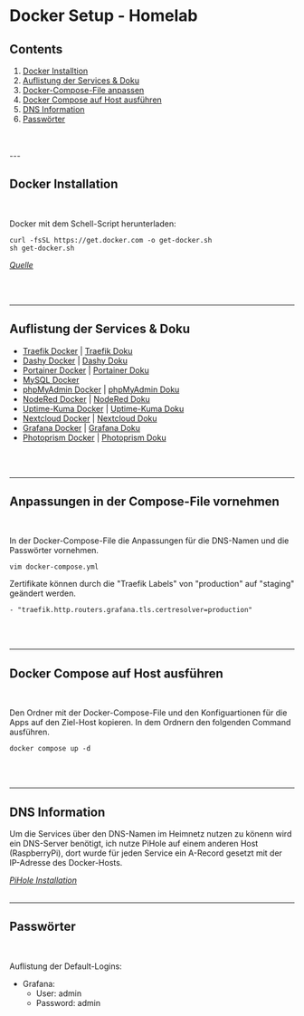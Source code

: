 # Docker Setup - Homelab

## Contents

1. [Docker Installtion](#Docker-Installation)
2. [Auflistung der Services & Doku](#Auflistung-der-Services-&-Doku)
3. [Docker-Compose-File anpassen](#anpassungen-in-der-compose-file-vornehmen)
4. [Docker Compose auf Host ausführen](#Docker-Compose-auf-Host-ausführen)
5. [DNS Information](#DNS-Information)
6. [Passwörter](#Passwörter)
<br>
<br>
---

## Docker Installation

<br>

Docker mit dem Schell-Script herunterladen:

````
curl -fsSL https://get.docker.com -o get-docker.sh
sh get-docker.sh
````

*[Quelle](https://github.com/docker/docker-install)*

<br>
<br>

---

## Auflistung der Services & Doku

* [Traefik Docker](https://hub.docker.com/_/traefik) | [Traefik Doku](https://doc.traefik.io/traefik/)
* [Dashy Docker](https://hub.docker.com/r/lissy93/dashy) | [Dashy Doku](https://github.com/Lissy93/dashy)
* [Portainer Docker](https://hub.docker.com/r/portainer/portainer) | [Portainer Doku](https://www.portainer.io/)
* [MySQL Docker](https://hub.docker.com/_/mysql)
* [phpMyAdmin Docker](https://hub.docker.com/_/phpmyadmin) | [phpMyAdmin Doku](https://docs.phpmyadmin.net/de/latest/)
* [NodeRed Docker](https://hub.docker.com/r/nodered/node-red) | [NodeRed Doku](https://nodered.org/docs/getting-started/docker)
* [Uptime-Kuma Docker](https://hub.docker.com/r/louislam/uptime-kuma) | [Uptime-Kuma Doku](https://uptime.kuma.pet/docs/)
* [Nextcloud Docker](https://hub.docker.com/_/nextcloud) | [Nextcloud Doku](https://docs.nextcloud.com/)
* [Grafana Docker](https://hub.docker.com/r/grafana/grafana) | [Grafana Doku](https://grafana.com/docs/grafana/v8.5/installation/docker/)
* [Photoprism Docker](https://hub.docker.com/r/photoprism/photoprism) | [Photoprism Doku](https://docs.photoprism.app/)

<br>
<br>

---
## Anpassungen in der Compose-File vornehmen

<br>

In der Docker-Compose-File die Anpassungen für die DNS-Namen und die Passwörter vornehmen.

````
vim docker-compose.yml
````
Zertifikate können durch die "Traefik Labels" von "production" auf "staging" geändert werden.
````
- "traefik.http.routers.grafana.tls.certresolver=production"
````
<br>
<br>

---
## Docker Compose auf Host ausführen

<br>

Den Ordner mit der Docker-Compose-File und den Konfiguartionen für die Apps auf den Ziel-Host kopieren. In dem Ordnern den folgenden Command ausführen.

````
docker compose up -d
````
<br>
<br>

---
## DNS Information
Um die Services über den DNS-Namen im Heimnetz nutzen zu könenn wird ein DNS-Server benötigt, ich nutze PiHole auf einem anderen Host (RaspberryPi), dort wurde für jeden Service ein A-Record gesetzt mit der IP-Adresse des Docker-Hosts.

*[PiHole Installation](https://docs.pi-hole.net/main/basic-install/)*
<br>
<br>

---
## Passwörter

<br>

Auflistung der Default-Logins:

* Grafana:
    * User: admin
    + Password: admin
